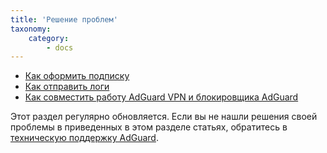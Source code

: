 ```yaml
---
title: 'Решение проблем'
taxonomy:
    category:
        - docs
---
```


* [Как оформить подписку](https://kb.adguard.com/ru/vpn/adguard-vpn-for-ios/solving-problems/subscription)
* [Как отправить логи](https://kb.adguard.com/ru/vpn/adguard-vpn-for-ios/solving-problems/logs)
* [Как совместить работу AdGuard VPN и блокировщика AdGuard](https://kb.adguard.com/ru/vpn/adguard-vpn-for-ios/solving-problems/operating-mode)

Этот раздел регулярно обновляется. Если вы не нашли решения своей проблемы в приведенных в этом разделе статьях, обратитесь в [техническую поддержку AdGuard](http://kb.adguard.com/ru/technical-support).